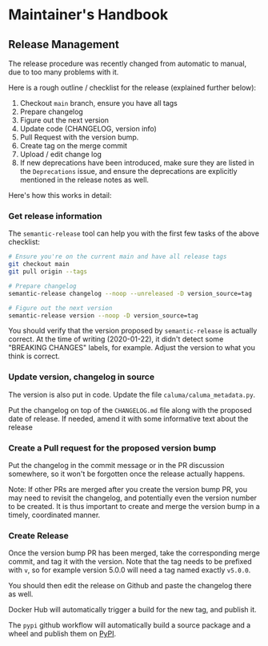 # Maintainer's Handbook

## Release Management

The release procedure was recently changed from automatic to manual, due to too many problems with it.

Here is a rough outline / checklist for the release (explained further below):

1. Checkout `main` branch, ensure you have all tags
2. Prepare changelog
3. Figure out the next version
4. Update code (CHANGELOG, version info)
5. Pull Request with the version bump.
6. Create tag on the merge commit
7. Upload / edit change log
8. If new deprecations have been introduced, make sure they are listed in the `Deprecations` issue, and ensure the deprecations are explicitly mentioned in the release notes as well.

Here's how this works in detail:

### Get release information

The `semantic-release` tool can help you with the first few tasks of the above checklist:

```bash
# Ensure you're on the current main and have all release tags
git checkout main
git pull origin --tags

# Prepare changelog
semantic-release changelog --noop --unreleased -D version_source=tag

# Figure out the next version
semantic-release version --noop -D version_source=tag
```

You should verify that the version proposed by `semantic-release` is actually correct. At the time of writing (2020-01-22), it didn't detect some "BREAKING CHANGES" labels, for example. Adjust the version to what you think is correct.

### Update version, changelog in source

The version is also put in code. Update the file `caluma/caluma_metadata.py`.

Put the changelog on top of the `CHANGELOG.md` file along with the proposed date of release. If needed, amend it with some informative text about the release

### Create a Pull request for the proposed version bump

Put the changelog in the commit message or in the PR discussion somewhere, so it won't be forgotten once the release actually happens.

Note: If other PRs are merged after you create the version bump PR, you may need to revisit the changelog, and potentially even the version number to be created. It is thus important to create and merge the version bump in a timely, coordinated manner.

### Create Release

Once the version bump PR has been merged, take the corresponding merge commit, and tag it with the version. Note that the tag needs to be prefixed with `v`, so for example version 5.0.0 will need a tag named exactly `v5.0.0`.

You should then edit the release on Github and paste the changelog there as well.

Docker Hub will automatically trigger a build for the new tag, and publish it.

The `pypi` github workflow will automatically build a source package and a wheel and publish them on [PyPI](https://pypi.org/project/caluma/).
